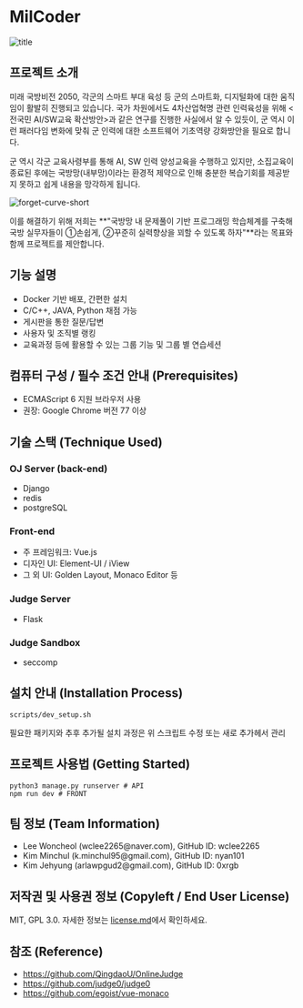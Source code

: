 # MilCoder
![title](https://user-images.githubusercontent.com/13505734/138091450-3ce87032-e182-4fa3-aede-223e4391b69d.png)


## 프로젝트 소개
미래 국방비전 2050, 각군의 스마트 부대 육성 등 군의 스마트화, 디지털화에 대한 움직임이 활발히 진행되고 있습니다. 국가 차원에서도 4차산업혁명 관련 인력육성을 위해 <전국민 AI/SW교육 확산방안>과 같은 연구를 진행한 사실에서 알 수 있듯이, 군 역시 이런 패러다임 변화에 맞춰 군 인력에 대한 소프트웨어 기초역량 강화방안을 필요로 합니다.

군 역시 각군 교육사령부를 통해 AI, SW 인력 양성교육을 수행하고 있지만, 소집교육이 종료된 후에는 국방망(내부망)이라는 환경적 제약으로 인해 충분한 복습기회를 제공받지 못하고 쉽게 내용을 망각하게 됩니다.

![forget-curve-short](https://user-images.githubusercontent.com/13505734/138091478-dd85cd50-6148-4f6a-a074-e398b4c37bbf.png)

이를 해결하기 위해 저희는 **\"국방망 내 문제풀이 기반 프로그래밍 학습체계를 구축해 국방 실무자들이 ①손쉽게, ②꾸준히 실력향상을 꾀할 수 있도록 하자\"**라는 목표와 함께 **<Mil Coder>** 프로젝트를 제안합니다.

## 기능 설명

- Docker 기반 배포, 간편한 설치
- C/C++, JAVA, Python 채점 가능
- 게시판을 통한 질문/답변
- 사용자 및 조직별 랭킹
- 교육과정 등에 활용할 수 있는 그룹 기능 및 그룹 별 연습세션


## 컴퓨터 구성 / 필수 조건 안내 (Prerequisites)

- ECMAScript 6 지원 브라우저 사용
- 권장: Google Chrome 버전 77 이상


## 기술 스택 (Technique Used)

### OJ Server (back-end)
- Django
- redis
- postgreSQL

### Front-end
- 주 프레임워크: Vue.js
- 디자인 UI: Element-UI / iView
- 그 외 UI: Golden Layout, Monaco Editor 등

### Judge Server
- Flask

### Judge Sandbox
- seccomp

## 설치 안내 (Installation Process)
```shell
scripts/dev_setup.sh
```

필요한 패키지와 추후 추가될 설치 과정은 위 스크립트 수정 또는 새로 추가헤서 관리 

## 프로젝트 사용법 (Getting Started)
```shell
python3 manage.py runserver # API
npm run dev # FRONT
```


## 팀 정보 (Team Information)

- Lee Woncheol (wclee2265\@naver.com), GitHub ID: wclee2265
- Kim Minchul (k.minchul95\@gmail.com), GitHub ID: nyan101
- Kim Jehyung (arlawpgud2\@gmail.com), GitHub ID: 0xrgb


## 저작권 및 사용권 정보 (Copyleft / End User License)

MIT, GPL 3.0. 자세한 정보는 [license.md](license.md)에서 확인하세요.


## 참조 (Reference)

- https://github.com/QingdaoU/OnlineJudge 
- https://github.com/judge0/judge0
- https://github.com/egoist/vue-monaco

